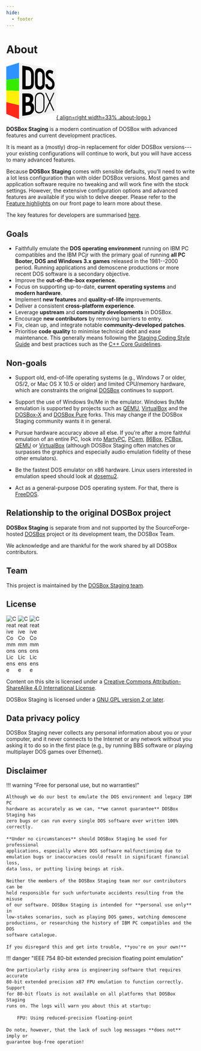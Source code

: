 ```yaml
---
hide:
  - footer
---
```


# About

[![DOSBox Staging](../assets/images/dosbox-staging-no-border.svg){ align=right width=33% .about-logo }](https://dosbox-staging.github.io/)

**DOSBox Staging** is a modern continuation of DOSBox with advanced features
and current development practices.

It is meant as a (mostly) drop-in replacement for older DOSBox versions---your
existing configurations will continue to work, but you will have access to
many advanced features.

Because **DOSBox Staging** comes with sensible defaults, you'll need to write
a lot less configuration than with older DOSBox versions. Most games and
application software require no tweaking and will work fine with the stock
settings. However, the extensive configuration options and advanced features
are available if you wish to delve deeper. Please refer to the [Feature
highlights](../index.md#feature-highlights) on our front page to learn more
about these.

The key features for developers are summarised [here](https://github.com/dosbox-staging/dosbox-staging?tab=readme-ov-file#key-features-for-developers).


## Goals

- Faithfully emulate the **DOS operating environment** running on IBM PC
  compatibles and the IBM PCjr with the primary goal of running **all PC
  Booter, DOS and Windows 3.x games** released in the 1981--2000 period. Running
  applications and demoscene productions or more recent DOS software is a
  secondary objective.
- Improve the **out-of-the-box experience**.
- Focus on supporting up-to-date, **current operating systems** and **modern
 hardware**.
- Implement **new features** and **quality-of-life** improvements.
- Deliver a consistent **cross-platform experience**.
- Leverage **upstream** and **community developments** in DOSBox.
- Encourage **new contributors** by removing barriers to entry.
- Fix, clean up, and integrate notable **community-developed patches**.
- Prioritise **code quality** to minimise technical
  debt and ease maintenance. This generally means following the
  [Staging Coding Style Guide](https://github.com/dosbox-staging/dosbox-staging/blob/main/CONTRIBUTING.md#coding-style)
  and best practices such as the [C++ Core Guidelines](http://isocpp.github.io/CppCoreGuidelines/CppCoreGuidelines).


## Non-goals

- Support old, end-of-life operating systems (e.g., Windows 7 or older, OS/2,
  or Mac OS X 10.5 or older) and limited CPU/memory hardware, which are
  constraints the original [DOSBox](https://www.dosbox.com/) continues to
  support.

- Support the use of Windows 9x/Me in the emulator. Windows 9x/Me emulation
  is supported by projects such as [QEMU](https://www.qemu.org),
  [VirtualBox](https://www.virtualbox.org/) and the
  [DOSBox-X](https://www.dosbox-x.com/) and
  [DOSBox Pure](https://github.com/schellingb/dosbox-pure) forks.
  This may change if the DOSBox Staging community wants it in general.

- Pursue hardware accuracy above all else. If you’re after a more faithful
  emulation of an entire PC, look into
  [MartyPC](https://github.com/dbalsom/martypc),
  [PCem](https://pcem-emulator.co.uk/), [86Box](https://86box.net),
  [PCBox](https://pcbox.github.io/), [QEMU](https://www.qemu.org/)
  or [VirtualBox](https://www.virtualbox.org/)
  (although DOSBox Staging often matches or surpasses the graphics and
  especially audio emulation fidelity of these other emulators).

- Be the fastest DOS emulator on x86 hardware. Linux users interested in
  emulation speed should look at [dosemu2](https://github.com/dosemu2/dosemu2).

- Act as a general-purpose DOS operating system. For that, there is
  [FreeDOS](https://www.freedos.org/).


## Relationship to the original DOSBox project

**DOSBox Staging** is separate from and not supported by the
SourceForge-hosted [DOSBox](https://www.dosbox.com/) project or its
development team, the DOSBox Team.

We acknowledge and are thankful for the work shared by all DOSBox
contributors.


## Team

This project is maintained by the [DOSBox Staging
team](https://github.com/orgs/dosbox-staging/people).


## License

<div>
  <a rel="license" href="http://creativecommons.org/licenses/by-sa/4.0/" style="text-decoration: none">
    <img alt="Creative Commons License" style="width: 1.7rem; display: inline-block;" src="https://mirrors.creativecommons.org/presskit/icons/cc.svg">
    <img alt="Creative Commons License" style="width: 1.7rem; display: inline-block;" src="https://mirrors.creativecommons.org/presskit/icons/by.svg">
    <img alt="Creative Commons License" style="width: 1.7rem; display: inline-block;" src="https://mirrors.creativecommons.org/presskit/icons/sa.svg">
  </a>
</div>

Content on this site is licensed under a
[Creative Commons Attribution-ShareAlike 4.0 International License](https://creativecommons.org/licenses/by-sa/4.0/).

DOSBox Staging is licensed under a [GNU GPL version 2 or later](https://www.gnu.org/licenses/old-licenses/gpl-2.0.html).


## Data privacy policy

DOSBox Staging never collects any personal information about you or your
computer, and it never connects to the Internet or any network without you
asking it to do so in the first place (e.g., by running BBS software or
playing multiplayer DOS games over Ethernet).


## Disclaimer

!!! warning "Free for personal use, but no warranties!"

    Although we do our best to emulate the DOS environment and legacy IBM PC
    hardware as accurately as we can, **we cannot guarantee** DOSBox Staging has
    zero bugs or can run every single DOS software ever written 100%
    correctly.

    **Under no circumstances** should DOSBox Staging be used for professional
    applications, especially where DOS software malfunctioning due to
    emulation bugs or inaccuracies could result in significant financial loss,
    data loss, or putting living beings at risk.

    Neither the members of the DOSBox Staging team nor our contributors can be
    held responsible for such unfortunate accidents resulting from the misuse
    of our software. DOSBox Staging is intended for **personal use only** in
    low-stakes scenarios, such as playing DOS games, watching demoscene
    productions, or researching the history of IBM PC compatibles and the DOS
    software catalogue.

    If you disregard this and get into trouble, **you're on your own!**


!!! danger "IEEE 754 80-bit extended precision floating point emulation"

    One particularly risky area is engineering software that requires accurate
    80-bit extended precision x87 FPU emulation to function correctly. Support
    for 80-bit floats is not available on all platforms that DOSBox Staging
    runs on. The logs will warn you about this at startup:

        FPU: Using reduced-precision floating-point

    Do note, however, that the lack of such log messages **does not** imply or
    guarantee bug-free operation!
